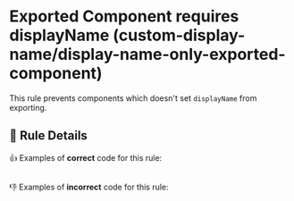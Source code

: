 # Exported Component requires displayName (custom-display-name/display-name-only-exported-component)

This rule prevents components which doesn't set `displayName` from exporting.

## 📖 Rule Details

👍 Examples of **correct** code for this rule:

```ts

```

👎 Examples of **incorrect** code for this rule:

```ts

```
